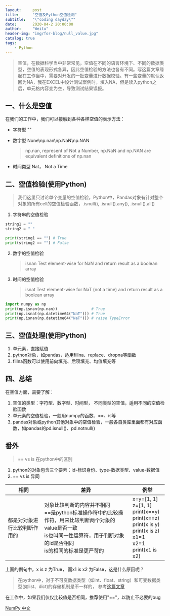 ```yaml
---
layout:     post
title:      "空值及Python空值检测"
subtitle:   "\"coding dayday\""
date:       2020-04-2 20:00:00
author:     "Weitu"
header-img: "img/for-blog/null_value.jpg"
catalog: true
tags:
    - Python
---
```


> 空值，在数据科学当中非常常见，空值在不同的语言环境下、不同的数据类型，空值的表现形式各异，因此空值检验的方法也各有不同。写这篇文章缘起在工作当中，需要对开发的一批变量进行数据校验。有一些变量的默认返回为NA，我在EXCEL中设计测试案例时，填入NA，但是读入python之后，单元格内容变为空，导致测试结果误报。

## 一、什么是空值

在我们的工作中，我们可以接触到各种各样空值的表示方法：
- 字符型 ""

- 数字型 None\np.nan\np.NaN\np.NAN

  > np.nan, represent of Not a Number, np.NaN and np.NAN are equivalent definitions of np.nan
- 时间类型 Nat， Not a Time


## 二、空值检验(使用Python)
> 我们这里只讨论单个变量的空值检验，Python中，Pandas对象有针对整个对象的所有cell的空值检验函数，.isnull(), .isnull().any(), .isnull().all()

1. 字符串的空值检验

```python
string1 = ""
string2 = " "

print(string1 == "") # True
print(string2 == "") # False
```

2. 数字的空值检验

   > isnan Test element-wise for NaN and return result as a boolean array


3. 时间的空值检验

   > isnat Test element-wise for NaT (not a time) and return result as a boolean array
```python
import numpy as np
print(np.isnan(np.nan))               # True
print(np.isnat(np.datetime64("NaT"))) # True
print(np.isnan(np.datetime64("NaT"))) # raise TypeError
```

## 三、空值处理(使用Python)

1. 单元素，直接赋值
2. python对象，如pandas，适用fillna、replace、dropna等函数
3. fillna函数可以使用前向填充、后项填充、均值填充等

## 四、总结

在空值方面，需要了解：
1. 空值的类型：字符型、数字型、时间型， 不同类型的空值，适用不同的空值检验函数
2. 单元素的空值检验，一般用numpy的函数、==、is等
3. pandas对象或python其他对象中的空值检验，一般各自类库里面都有对应函数，如pandas的pd.isnull()、pd.notnull()


## 番外
> == vs is 在python中的区别

1. python的对象包含三个要素：id-标识身份、type-数据类型、value-数据值
2. == vs is 异同

| 相同 |  差异 | 例举 |
| ------ | ------ | ------ |
|都是对对象进行比较判断作用的|对象比较判断的内容并不相同<br/>==是python标准操作符中的比较操作符，用来比较判断两个对象的value是否一致<br/> is也叫同一性运算符，用于判断对象的id是否相同<br/>is的相同的标准是更严苛的|x=y=[1, 1]<br/>z=[1, 1]<br/>print(x==y)<br/>print(x==z)<br/>print(x is y)<br/>print(x is z)<br/>x1=1<br/>x2=1<br/>print(x1 is x2)|

上面的例句中，x is z 为True， 而x1 is x2 为False，这是什么原因呢？
> 在python中，对于不可变数据类型（如int、float、string）和可变数据类型(如list、dict)的存储机制是不一样的， 参考[这篇文章](https://blog.csdn.net/Com_ma/article/details/82156912)



在工作中，如果我们仅仅比较值是否相同，推荐使用"=="，以防止不必要的bug

[NumPy 中文](https://www.numpy.org.cn/)